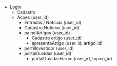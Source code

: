 - Login
    - Cadastro
    - Acoes (user_id)
        - Entradas / Noticias (user_id)
        - Cadastro Notícias (user_id)
        - painelArtigos (user_id)
            - Cadastro artigo (user_id)
            - apresentaArtigo (user_id, artigo_id)
        - perfilInvestidor (user_id)
        - portalDuvidas (user_id)
            - portalDuvidasForum (user_id, topico_id) 
